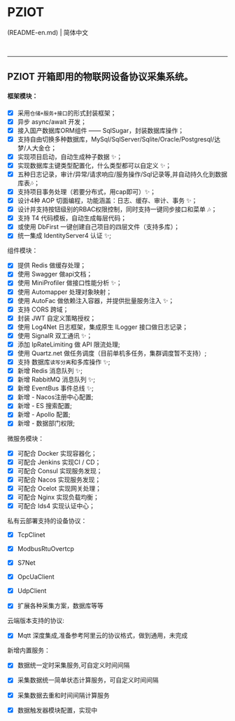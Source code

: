 
# PZIOT
(README-en.md) | 简体中文


&nbsp;
&nbsp;


-------------------------------
PZIOT 开箱即用的物联网设备协议采集系统。  
---------------------




#### 框架模块：  
- [x] 采用`仓储+服务+接口`的形式封装框架；
- [x] 异步 async/await 开发；
- [x] 接入国产数据库ORM组件 —— SqlSugar，封装数据库操作；
- [x] 支持自由切换多种数据库，MySql/SqlServer/Sqlite/Oracle/Postgresql/达梦/人大金仓；
- [x] 实现项目启动，自动生成种子数据 ✨； 
- [x] 实现数据库主键类型配置化，什么类型都可以自定义 ✨； 
- [x] 五种日志记录，审计/异常/请求响应/服务操作/Sql记录等,并自动持久化到数据库表🎶； 
- [x] 支持项目事务处理（若要分布式，用cap即可）✨；
- [x] 设计4种 AOP 切面编程，功能涵盖：日志、缓存、审计、事务 ✨；
- [x] 设计并支持按钮级别的RBAC权限控制，同时支持一键同步接口和菜单 🎶；
- [x] 支持 T4 代码模板，自动生成每层代码；
- [x] 或使用 DbFirst 一键创建自己项目的四层文件（支持多库）；
- [x] 统一集成 IdentityServer4 认证 ✨;

组件模块：
- [x] 提供 Redis 做缓存处理；
- [x] 使用 Swagger 做api文档；
- [x] 使用 MiniProfiler 做接口性能分析 ✨；
- [x] 使用 Automapper 处理对象映射；  
- [x] 使用 AutoFac 做依赖注入容器，并提供批量服务注入 ✨；
- [x] 支持 CORS 跨域；
- [x] 封装 JWT 自定义策略授权；
- [x] 使用 Log4Net 日志框架，集成原生 ILogger 接口做日志记录；
- [x] 使用 SignalR 双工通讯 ✨；
- [x] 添加 IpRateLimiting 做 API 限流处理;
- [x] 使用 Quartz.net 做任务调度（目前单机多任务，集群调度暂不支持）;
- [x] 支持 数据库`读写分离`和多库操作 ✨;
- [x] 新增 Redis 消息队列 ✨;
- [x] 新增 RabbitMQ 消息队列 ✨;
- [x] 新增 EventBus 事件总线 ✨;
- [x] 新增 - Nacos注册中心配置;
- [x] 新增 - ES 搜索配置;
- [x] 新增 - Apollo 配置;
- [x] 新增 - 数据部门权限;

微服务模块：
- [x] 可配合 Docker 实现容器化；
- [x] 可配合 Jenkins 实现CI / CD；
- [x] 可配合 Consul 实现服务发现；
- [x] 可配合 Nacos 实现服务发现；
- [x] 可配合 Ocelot 实现网关处理；
- [x] 可配合 Nginx  实现负载均衡；
- [x] 可配合 Ids4   实现认证中心；

私有云部署支持的设备协议：
- [x] TcpClinet
- [x] ModbusRtuOvertcp
- [x] S7Net
- [x] OpcUaClient
- [x] UdpClient
- [x] 扩展各种采集方案，数据库等等


云端版本支持的协议:
- [x] Mqtt 深度集成,准备参考阿里云的协议格式，做到通用，未完成

新增内置服务：
- [x] 数据统一定时采集服务,可自定义时间间隔
- [x] 采集数据统一简单状态计算服务，可自定义时间间隔
- [x] 采集数据去重和时间间隔计算服务
- [x] 数据触发器模块配置，实现中








